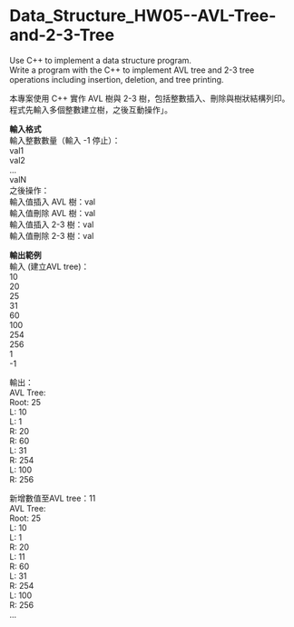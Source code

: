 # Data_Structure_HW05--AVL-Tree-and-2-3-Tree
Use C++ to implement a data structure program.  
Write a program with the C++ to implement AVL tree and 2-3 tree operations including insertion, deletion, and tree printing.  

本專案使用 C++ 實作 AVL 樹與 2-3 樹，包括整數插入、刪除與樹狀結構列印。程式先輸入多個整數建立樹，之後互動操作」。  

**輸入格式**  
輸入整數數量（輸入 -1 停止）：  
val1  
val2  
...  
valN  
之後操作：  
輸入值插入 AVL 樹：val  
輸入值刪除 AVL 樹：val  
輸入值插入 2-3 樹：val  
輸入值刪除 2-3 樹：val  

**輸出範例**  
輸入 (建立AVL tree)：  
10  
20  
25  
31  
60  
100  
254  
256  
1  
-1  

輸出：  
AVL Tree:  
    Root: 25  
        L: 10  
            L: 1  
            R: 20  
        R: 60  
            L: 31  
            R: 254  
                L: 100  
                R: 256  

新增數值至AVL tree：11  
AVL Tree:  
  Root: 25  
    L: 10  
      L: 1  
      R: 20  
        L: 11  
    R: 60  
      L: 31  
      R: 254  
        L: 100  
        R: 256  
...
